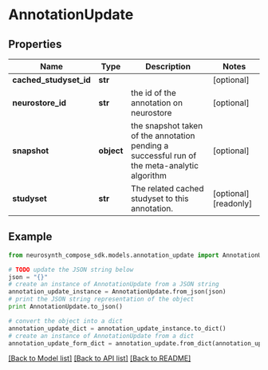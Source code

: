 # AnnotationUpdate


## Properties
Name | Type | Description | Notes
------------ | ------------- | ------------- | -------------
**cached_studyset_id** | **str** |  | [optional] 
**neurostore_id** | **str** | the id of the annotation on neurostore | [optional] 
**snapshot** | **object** | the snapshot taken of the annotation pending a successful run of the meta-analytic algorithm | [optional] 
**studyset** | **str** | The related cached studyset to this annotation. | [optional] [readonly] 

## Example

```python
from neurosynth_compose_sdk.models.annotation_update import AnnotationUpdate

# TODO update the JSON string below
json = "{}"
# create an instance of AnnotationUpdate from a JSON string
annotation_update_instance = AnnotationUpdate.from_json(json)
# print the JSON string representation of the object
print AnnotationUpdate.to_json()

# convert the object into a dict
annotation_update_dict = annotation_update_instance.to_dict()
# create an instance of AnnotationUpdate from a dict
annotation_update_form_dict = annotation_update.from_dict(annotation_update_dict)
```
[[Back to Model list]](../README.md#documentation-for-models) [[Back to API list]](../README.md#documentation-for-api-endpoints) [[Back to README]](../README.md)


